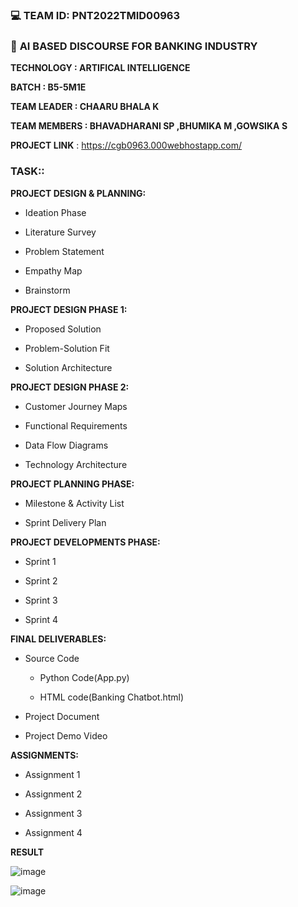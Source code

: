 ### 💻 **TEAM ID: PNT2022TMID00963**

### 🤖 **AI BASED DISCOURSE FOR BANKING INDUSTRY**

**TECHNOLOGY : ARTIFICAL INTELLIGENCE**

**BATCH : B5-5M1E**

**TEAM LEADER : CHAARU BHALA K** 

**TEAM MEMBERS : BHAVADHARANI SP ,BHUMIKA M ,GOWSIKA S**
 
**PROJECT LINK** : https://cgb0963.000webhostapp.com/

### **TASK::**

**PROJECT DESIGN & PLANNING:**

- Ideation Phase
     
-  Literature Survey
     
-  Problem Statement
    
-  Empathy Map
     
-  Brainstorm
 
**PROJECT DESIGN PHASE 1:**

-  Proposed Solution
     
-  Problem-Solution Fit
     
-  Solution Architecture
     
**PROJECT DESIGN PHASE 2:**

-  Customer Journey Maps
     
-  Functional Requirements
     
-  Data Flow Diagrams
     
-  Technology Architecture
     
**PROJECT PLANNING PHASE:**

-  Milestone & Activity List
     
-  Sprint Delivery Plan
    
**PROJECT DEVELOPMENTS PHASE:**

-  Sprint 1
     
-  Sprint 2
     
-  Sprint 3
     
-  Sprint 4
    
**FINAL DELIVERABLES:**

-  Source Code
      
      - Python Code(App.py)
      
      - HTML code(Banking Chatbot.html)
     
-  Project Document
     
-  Project Demo Video
    
**ASSIGNMENTS:**

- Assignment 1
     
- Assignment 2
     
- Assignment 3
   
- Assignment 4
     
**RESULT**     

![image](https://user-images.githubusercontent.com/114250450/202857285-c78d2dfa-cd49-449f-810e-4570ad650050.png)

![image](https://user-images.githubusercontent.com/114250450/202857331-5911d5a8-8677-4ad3-adfb-7140e79bbb55.png)


